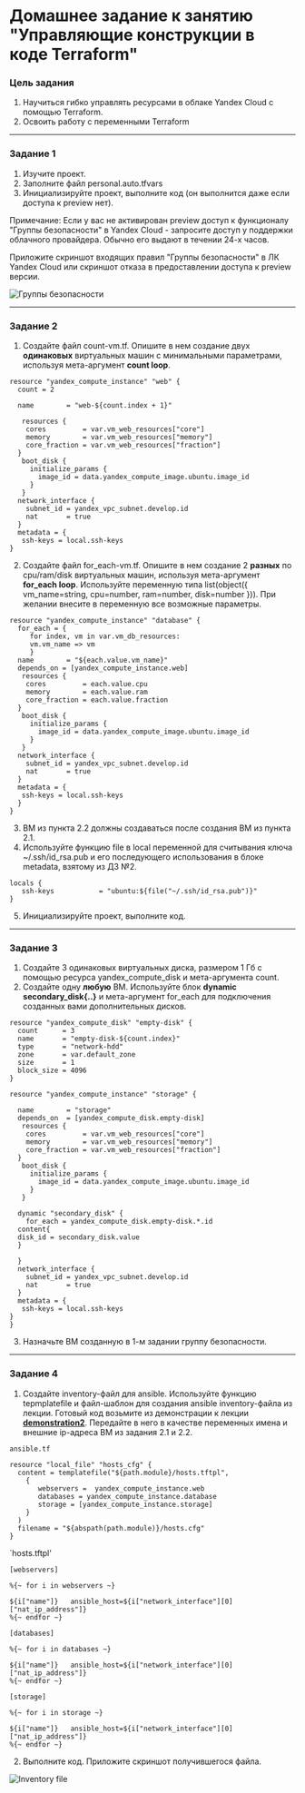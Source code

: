 # Домашнее задание к занятию "Управляющие конструкции в коде Terraform"

### Цель задания

1. Научиться гибко управлять ресурсами в облаке Yandex Cloud с помощью Terraform.
2. Освоить работу с переменными Terraform

------


### Задание 1

1. Изучите проект.
2. Заполните файл personal.auto.tfvars
3. Инициализируйте проект, выполните код (он выполнится даже если доступа к preview нет).

Примечание: Если у вас не активирован preview доступ к функционалу "Группы безопасности" в Yandex Cloud - запросите доступ у поддержки облачного провайдера. Обычно его выдают в течении 24-х часов.

Приложите скриншот входящих правил "Группы безопасности" в ЛК Yandex Cloud  или скриншот отказа в предоставлении доступа к preview версии.

![Группы безопасности](/ter-homeworks/terraform-03/img/security.png "Группы безопасности")

------

### Задание 2

1. Создайте файл count-vm.tf. Опишите в нем создание двух **одинаковых** виртуальных машин с минимальными параметрами, используя мета-аргумент **count loop**.

```
resource "yandex_compute_instance" "web" {
  count = 2
  
  name        = "web-${count.index + 1}"
  
   resources {
    cores         = var.vm_web_resources["core"]
    memory        = var.vm_web_resources["memory"]
    core_fraction = var.vm_web_resources["fraction"]
  }
   boot_disk {
     initialize_params {
       image_id = data.yandex_compute_image.ubuntu.image_id
     }   
   }
  network_interface {
    subnet_id = yandex_vpc_subnet.develop.id
    nat       = true
  }
  metadata = {
   ssh-keys = local.ssh-keys
}   

```
2. Создайте файл for_each-vm.tf. Опишите в нем создание 2 **разных** по cpu/ram/disk виртуальных машин, используя мета-аргумент **for_each loop**. Используйте переменную типа list(object({ vm_name=string, cpu=number, ram=number, disk=number  })). При желании внесите в переменную все возможные параметры.

```
resource "yandex_compute_instance" "database" {
  for_each = {
     for index, vm in var.vm_db_resources:
     vm.vm_name => vm
     }
  name        = "${each.value.vm_name}"
  depends_on = [yandex_compute_instance.web] 
   resources {
    cores         = each.value.cpu
    memory        = each.value.ram
    core_fraction = each.value.fraction
  }
   boot_disk {
     initialize_params {
       image_id = data.yandex_compute_image.ubuntu.image_id
     }   
   }
  network_interface {
    subnet_id = yandex_vpc_subnet.develop.id
    nat       = true
  }
  metadata = {
   ssh-keys = local.ssh-keys
  }  
}
```

3. ВМ из пункта 2.2 должны создаваться после создания ВМ из пункта 2.1.
4. Используйте функцию file в local переменной для считывания ключа ~/.ssh/id_rsa.pub и его последующего использования в блоке metadata, взятому из ДЗ №2.

```
locals {
   ssh-keys           = "ubuntu:${file("~/.ssh/id_rsa.pub")}"
}
```
5. Инициализируйте проект, выполните код.

------

### Задание 3

1. Создайте 3 одинаковых виртуальных диска, размером 1 Гб с помощью ресурса yandex_compute_disk и мета-аргумента count.
2. Создайте одну **любую** ВМ. Используйте блок **dynamic secondary_disk{..}** и мета-аргумент for_each для подключения созданных вами дополнительных дисков.
```
resource "yandex_compute_disk" "empty-disk" {
  count      = 3
  name       = "empty-disk-${count.index}"
  type       = "network-hdd"
  zone       = var.default_zone
  size       = 1
  block_size = 4096
}

resource "yandex_compute_instance" "storage" {

  name        = "storage"
  depends_on  = [yandex_compute_disk.empty-disk]
   resources {
    cores         = var.vm_web_resources["core"]
    memory        = var.vm_web_resources["memory"]
    core_fraction = var.vm_web_resources["fraction"]
  }
   boot_disk {
     initialize_params {
       image_id = data.yandex_compute_image.ubuntu.image_id
     }   
   }
  
  dynamic "secondary_disk" {
    for_each = yandex_compute_disk.empty-disk.*.id
  content{
  disk_id = secondary_disk.value
  }
  
  }
  network_interface {
    subnet_id = yandex_vpc_subnet.develop.id
    nat       = true
  }
  metadata = {
   ssh-keys = local.ssh-keys
}   
}
```
3. Назначьте ВМ созданную в 1-м задании группу безопасности.

------

### Задание 4

1. Создайте inventory-файл для ansible.
Используйте функцию tepmplatefile и файл-шаблон для создания ansible inventory-файла из лекции.
Готовый код возьмите из демонстрации к лекции [**demonstration2**](https://github.com/netology-code/ter-homeworks/tree/main/demonstration2).
Передайте в него в качестве переменных имена и внешние ip-адреса ВМ из задания 2.1 и 2.2.

`ansible.tf`
```
resource "local_file" "hosts_cfg" {
  content = templatefile("${path.module}/hosts.tftpl",
    {
       webservers =  yandex_compute_instance.web
       databases = yandex_compute_instance.database
       storage = [yandex_compute_instance.storage]
    }
  )
  filename = "${abspath(path.module)}/hosts.cfg"
}
```

`hosts.tftpl'

```
[webservers]

%{~ for i in webservers ~}

${i["name"]}   ansible_host=${i["network_interface"][0]["nat_ip_address"]} 
%{~ endfor ~}

[databases]

%{~ for i in databases ~}

${i["name"]}   ansible_host=${i["network_interface"][0]["nat_ip_address"]} 
%{~ endfor ~}

[storage]

%{~ for i in storage ~}

${i["name"]}   ansible_host=${i["network_interface"][0]["nat_ip_address"]} 
%{~ endfor ~}
```
2. Выполните код. Приложите скриншот получившегося файла.

![Inventory file](/ter-homeworks/terraform-03/img/security.png "Inventory file")

